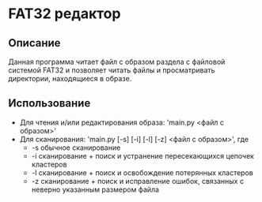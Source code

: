 # FAT32 редактор

## Описание
Данная программа читает файл с образом раздела с файловой системой FAT32 и позволяет читать файлы и просматривать директории, находящиеся в образе.


## Использование
* Для чтения и/или редактирования образа: 'main.py <файл с образом>'
* Для сканирования: 'main.py \[-s] \[-i] \[-l] \[-z] <файл с образом>', где 
    * -s обычное сканирование
    * -i сканирование + поиск и устранение пересекающихся цепочек кластеров
    * -l сканирование + поиск и освобождение потерянных кластеров
    * -z сканирование + поиск и исправление ошибок, связанных с неверно указанным размером файла
    
